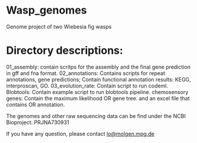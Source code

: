 # Wasp_genomes
Genome project of two Wiebesia fig wasps


# Directory descriptions:
01_assembly: contain scritps for the assembly and the final gene prediction in gff and fna format.
02_annotations: Contains scripts for repeat annotations, gene predictions; Contain functional annotation results: KEGG, interproscan, GO.
03_evolution_rate: Contain script to run codeml.
Blobtools: Contain example script to run blobtools pipeline.
chemosensory genes: Contain the maximum likelihood OR gene tree. and an excel file that contains OR annotation.

The genomes and other raw sequencing data can be find under the NCBI Bioproject: PRJNA730931

If you have any question, please contact lo@molgen.mpg.de
